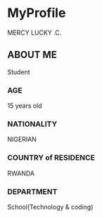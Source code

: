 # MyProfile
MERCY LUCKY .C.
## ABOUT ME
Student
### AGE
15 years old
### NATIONALITY
NIGERIAN
### COUNTRY of RESIDENCE
RWANDA
### DEPARTMENT
School(Technology & coding)